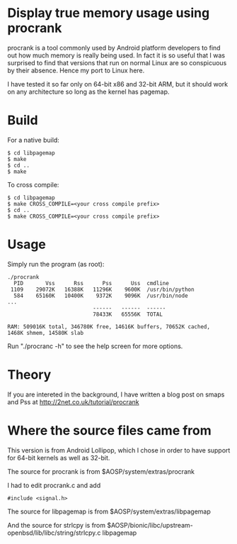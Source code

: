 # Display true memory usage using procrank

procrank is a tool commonly used by Android platform developers to find out
how much memory is really being used. In fact it is so useful that I was
surprised to find that versions that run on normal Linux are so conspicuous
by their absence. Hence my port to Linux here.

I have tested it so far only on 64-bit x86 and 32-bit ARM, but it should work
on any architecture so long as the kernel has pagemap.

# Build

For a native build:

```
$ cd libpagemap
$ make
$ cd ..
$ make
```

To cross compile:

```
$ cd libpagemap
$ make CROSS_COMPILE=<your cross compile prefix>
$ cd ..
$ make CROSS_COMPILE=<your cross compile prefix>
```

# Usage

Simply run the program (as root):

```
./procrank 
  PID       Vss      Rss      Pss      Uss  cmdline
 1109    29072K   16388K   11296K    9600K  /usr/bin/python
  584    65160K   10400K    9372K    9096K  /usr/bin/node
...
                           ------   ------  ------
                           78433K   65556K  TOTAL

RAM: 509016K total, 346780K free, 14616K buffers, 70652K cached,
1468K shmem, 14580K slab
```

Run "./procranc -h" to see the help screen for more options.

# Theory

If you are intereted in the  background, I have written a blog post on smaps
and Pss at http://2net.co.uk/tutorial/procrank

# Where the source files came from

This version is from Android Lollipop, which I chose in order to have support
for 64-bit kernels as well as 32-bit.

The source for procrank is from $AOSP/system/extras/procrank

I had to edit procrank.c and add
```
#include <signal.h>
```

The source for libpagemap is from $AOSP/system/extras/libpagemap

And the source for strlcpy is from
$AOSP/bionic/libc/upstream-openbsd/lib/libc/string/strlcpy.c libpagemap

